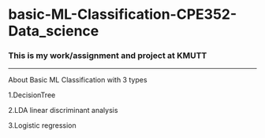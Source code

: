# basic-ML-Classification-CPE352-Data_science
### This is my work/assignment and project at KMUTT
------
About Basic ML Classification with 3 types 

  1.DecisionTree 
  
  2.LDA linear discriminant analysis 
  
  3.Logistic regression

